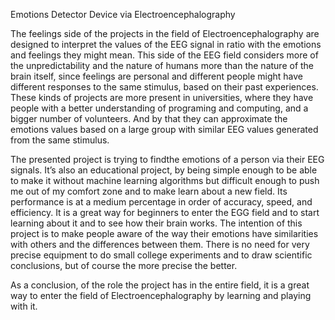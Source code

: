 Emotions Detector Device via Electroencephalography 

  The feelings side of the projects in the field of Electroencephalography are designed to
interpret the values of the EEG signal in ratio with the emotions and feelings they might mean.
This side of the EEG field considers more of the unpredictability and the nature of humans more
than the nature of the brain itself, since feelings are personal and different people might have
different responses to the same stimulus, based on their past experiences. These kinds of projects
are more present in universities, where they have people with a better understanding of
programing and computing, and a bigger number of volunteers. And by that they can
approximate the emotions values based on a large group with similar EEG values generated from
the same stimulus.

  The presented project is trying to findthe emotions of a person via their EEG signals.
It’s also an educational project, by being simple
enough to be able to make it without machine learning algorithms but difficult enough to push
me out of my comfort zone and to make learn about a new field. Its performance is at a medium
percentage in order of accuracy, speed, and efficiency. It is a great way for beginners to enter the
EGG field and to start learning about it and to see how their brain works.
The intention of this project is to make people aware of the way their emotions have
similarities with others and the differences between them. There is no need for very precise
equipment to do small college experiments and to draw scientific conclusions, but of course the
more precise the better.

  As a conclusion, of the role the project has in the entire field, it is a great way to enter the
field of Electroencephalography by learning and playing with it.
